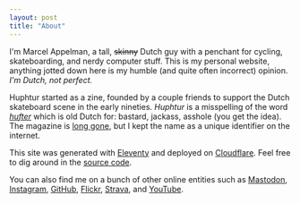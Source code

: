 ```yaml
---
layout: post
title: "About"
---
```

I'm Marcel Appelman, a tall, ~~skinny~~ Dutch guy with a penchant for cycling, skateboarding, and nerdy computer stuff. This is my personal website, anything jotted down here is my humble (and quite often incorrect) opinion. _I'm Dutch, not perfect._

Huphtur started as a zine, founded by a couple friends to support the Dutch skateboard scene in the early nineties. _Huphtur_ is a misspelling of the word [_hufter_](https://en.wiktionary.org/wiki/hufter) which is old Dutch for: bastard, jackass, asshole (you get the idea). The magazine is [long gone](https://web.archive.org/web/19970225192142/http://www.huphtur.nl/), but I kept the name as a unique identifier on the internet.

This site was generated with [Eleventy](https://www.11ty.dev/) and deployed on [Cloudflare](https://www.cloudflare.com/). Feel free to dig around in the [source code](https://github.com/huphtur/huphtur.nl).

You can also find me on a bunch of other online entities such as
[Mastodon](https://mastodon.social/@huphtur), 
[Instagram](https://www.instagram.com/huphtur/),
[GitHub](https://github.com/huphtur/),
[Flickr](https://www.flickr.com/photos/huphtur/),
[Strava](https://www.strava.com/athletes/huphtur),
and
[YouTube](https://www.youtube.com/@huphtur ).
